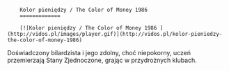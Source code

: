 
        Kolor pieniędzy / The Color of Money 1986 
        =============
        
        [![Kolor pieniędzy / The Color of Money 1986 ](http://vidos.pl/images/player.gif)](http://vidos.pl/kolor-pieniedzy-the-color-of-money-1986)
        
        
 Doświadczony bilardzista i jego zdolny, choć niepokorny, uczeń przemierzają Stany Zjednoczone, grając w przydrożnych klubach.
    